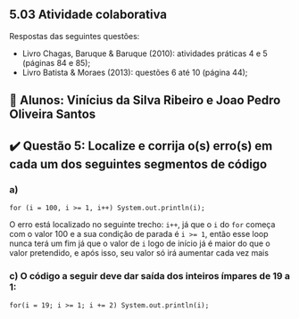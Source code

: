 ## 5.03 Atividade colaborativa

Respostas das seguintes questões:

- Livro Chagas, Baruque & Baruque (2010): atividades práticas 4 e 5 (páginas 84 e 85);
- Livro Batista & Moraes (2013): questões 6 até 10 (página 44);

## 🤝 Alunos: Vinícius da Silva Ribeiro e Joao Pedro Oliveira Santos

## ✔️ Questão 5:  Localize e corrija o(s) erro(s) em cada um dos seguintes segmentos de código
### a)
`for (i = 100, i >= 1, i++)
    System.out.println(i);`

O erro está localizado no seguinte trecho: `i++`, já que o `i` do `for` começa com o valor 100 e a sua condição de parada é `i >= 1`, então esse loop nunca terá um fim já que o valor de `i` logo de início já é maior do que o valor pretendido, e após isso, seu valor só irá aumentar cada vez mais

### c) O código a seguir deve dar saída dos inteiros ímpares de 19 a 1:
`for(i = 19; i >= 1; i += 2) System.out.println(i);`
